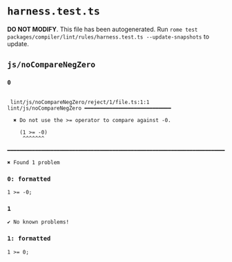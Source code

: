 # `harness.test.ts`

**DO NOT MODIFY**. This file has been autogenerated. Run `rome test packages/compiler/lint/rules/harness.test.ts --update-snapshots` to update.

## `js/noCompareNegZero`

### `0`

```

 lint/js/noCompareNegZero/reject/1/file.ts:1:1 lint/js/noCompareNegZero ━━━━━━━━━━━━━━━━━━━━━━━━━━━━

  ✖ Do not use the >= operator to compare against -0.

    (1 >= -0)
     ^^^^^^^

━━━━━━━━━━━━━━━━━━━━━━━━━━━━━━━━━━━━━━━━━━━━━━━━━━━━━━━━━━━━━━━━━━━━━━━━━━━━━━━━━━━━━━━━━━━━━━━━━━━━

✖ Found 1 problem

```

### `0: formatted`

```
1 >= -0;

```

### `1`

```
✔ No known problems!

```

### `1: formatted`

```
1 >= 0;

```
